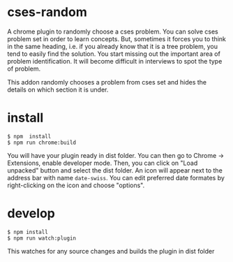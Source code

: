 # cses-random

A chrome plugin to randomly choose a cses problem.  You can solve cses problem
set in order to learn concepts.  But, sometimes it forces you to think in the
same heading, i.e. if you already know that it is a tree problem, you tend to
easily find the solution.  You start missing out the important area of problem
identification.  It will become difficult in interviews to spot the type of
problem.

This addon randomly chooses a problem from cses set and hides the details on
which section it is under.

# install

```
$ npm  install
$ npm run chrome:build
```

You will have your plugin ready in dist folder.  You can then go to Chrome ->
Extensions, enable developer mode. Then, you can click on "Load unpacked" button
and select the dist folder. An icon will appear next to the address bar with
name `date-swiss`. You can edit preferred date formates by right-clicking on the
icon and choose "options".

# develop

```
$ npm install
$ npm run watch:plugin
```

This watches for any source changes and builds the plugin in dist folder
